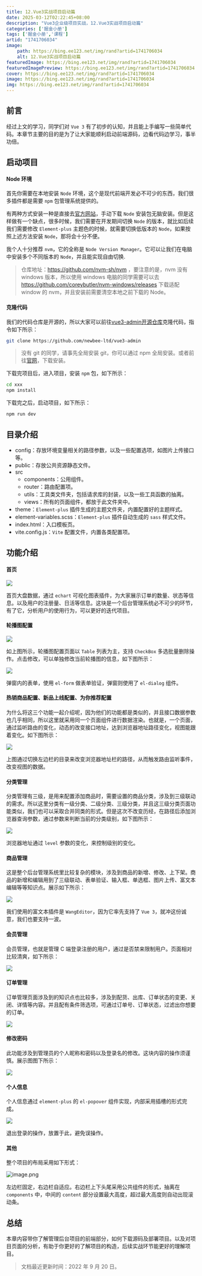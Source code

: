 ```yaml
---
title: 12.Vue3实战项目启动篇
date: 2025-03-12T02:22:45+08:00
description: "Vue3企业级项目实战，12.Vue3实战项目启动篇"
categories: ['掘金小册']
tags: ['掘金小册','课程']
artid: "1741706034"
image:
    path: https://bing.ee123.net/img/rand?artid=1741706034
    alt: 12.Vue3实战项目启动篇
featuredImage: https://bing.ee123.net/img/rand?artid=1741706034
featuredImagePreview: https://bing.ee123.net/img/rand?artid=1741706034
cover: https://bing.ee123.net/img/rand?artid=1741706034
image: https://bing.ee123.net/img/rand?artid=1741706034
img: https://bing.ee123.net/img/rand?artid=1741706034
---
```


## 前言

经过上文的学习，同学们对 `Vue 3` 有了初步的认知，并且能上手编写一些简单代码。本章节主要的目的是为了让大家能顺利启动前端源码，边看代码边学习，事半功倍。

## 启动项目

#### Node 环境

首先你需要在本地安装 `Node` 环境，这个是现代前端开发必不可少的东西，我们很多插件都是需要 `npm` 包管理系统提供的。

有两种方式安装一种是直接去[官方网站](https://nodejs.org/zh-cn/)，手动下载 `Node` 安装包无脑安装。但是这样做有一个缺点，很多时候，我们需要在开发期间切换 `Node` 的版本，就比如后续我们需要修改 `Element-plus` 主题色的时候，就需要切换低版本的 `Node`，如果按照上述方法安装 `Node`，那将会十分不便。

我个人十分推荐 `nvm`，它的全称是 `Node Version Manager`。它可以让我们在电脑中安装多个不同版本的 `Node`，并且能实现自由切换.

> 仓库地址：https://github.com/nvm-sh/nvm ，要注意的是，nvm 没有 windows 版本，所以使用 windows 电脑的同学需要可以去 https://github.com/coreybutler/nvm-windows/releases 下载适配 window 的 nvm，并且安装前需要清空本地之前下载的 Node。

#### 克隆代码

我们的代码仓库是开源的，所以大家可以前往[vue3-admin开源仓库](https://github.com/newbee-ltd/vue3-admin)克隆代码，指令如下所示：

```bash
git clone https://github.com/newbee-ltd/vue3-admin
```

> 没有 git 的同学，请事先全局安装 git，你可以通过 npm 全局安装。或者前往[官网](https://git-scm.com/downloads)，下载安装。

下载完项目后，进入项目，安装 `npm` 包，如下所示：

```bash
cd xxx
npm install
```

下载完之后，启动项目，如下所示：

```bash
npm run dev
```

## 目录介绍

- config：存放环境变量相关的路径参数，以及一些配置选项，如图片上传接口等。
- public：存放公共资源静态文件。
- src
  - components：公用组件。
  - router：路由配置项。
  - utils：工具类文件夹，包括请求库的封装，以及一些工具函数的抽离。
  - views：所有的页面组件，都放于此文件夹中。
- theme：`Element-plus` 插件生成的主题文件夹，内置配置好的主题样式。
- element-variables.scss：`Element-plus` 插件自动生成的 `sass` 样式文件。
- index.html：入口模板页。
- vite.config.js：`Vite` 配置文件，内置各类配置项。

## 功能介绍

#### 首页

![](https://p3-juejin.byteimg.com/tos-cn-i-k3u1fbpfcp/0760ace06e5d4f0db022e21e56ec9221~tplv-k3u1fbpfcp-zoom-1.image)

首页大盘数据，通过 `echart` 可视化图表插件，为大家展示订单的数量、状态等信息。以及用户的注册量、日活等信息。这块是一个后台管理系统必不可少的环节，有了它，分析用户的使用行为，可以更好的迭代项目。

#### 轮播图配置

![](https://p3-juejin.byteimg.com/tos-cn-i-k3u1fbpfcp/44c3fde554b44ad88123d2971d71e3ba~tplv-k3u1fbpfcp-zoom-1.image)

如上图所示，轮播图配置页面以 `Table` 列表为主，支持 `CheckBox` 多选批量删除操作。点击修改，可以单独修改当前轮播图的信息，如下图所示：

![](https://p3-juejin.byteimg.com/tos-cn-i-k3u1fbpfcp/6c69b99021fd47119a6c4d2ab8ebf1db~tplv-k3u1fbpfcp-zoom-1.image)

弹窗内的表单，使用 `el-form` 做表单验证，弹窗则使用了 `el-dialog` 组件。

#### 热销商品配置、新品上线配置、为你推荐配置

为什么将这三个功能一起介绍呢，因为他们的功能都是类似的，并且接口数据参数也几乎相同，所以这里就采用同一个页面组件进行数据渲染。也就是，一个页面，通过监听路由的变化，动态的改变接口地址，达到浏览器地址路径变化，视图能跟着变化。如下图所示：

![](https://p3-juejin.byteimg.com/tos-cn-i-k3u1fbpfcp/282d4462493d4d2b916af7cbd2e1c53d~tplv-k3u1fbpfcp-zoom-1.image)

上图通过切换左边栏的目录来改变浏览器地址栏的路径，从而触发路由监听事件，改变视图的数据。

#### 分类管理

分类管理有三级，是用来配置添加商品时，需要设置的商品分类，涉及到三级联动的需求。所以这里分类有一级分类、二级分类、三级分类，并且这三级分类页面功能类似，我们也可以采取合并同类的形式。但是这次不改变历经，在路径后添加浏览器查询参数，通过参数来判断当前的分类级别，如下图所示：

![](https://p3-juejin.byteimg.com/tos-cn-i-k3u1fbpfcp/b6018360e8844897870aa0d000a5af90~tplv-k3u1fbpfcp-zoom-1.image)

浏览器地址通过 `level` 参数的变化，来控制级别的变化。

#### 商品管理

这是整个后台管理系统里比较复杂的模块，涉及到商品的新增、修改、上下架。商品的新增和编辑用到了三级联动、表单验证、输入框、单选框、图片上传、富文本编辑等等知识点。展示如下所示：

![](https://p3-juejin.byteimg.com/tos-cn-i-k3u1fbpfcp/348900d80fbc4230bc03f485dd6ac971~tplv-k3u1fbpfcp-zoom-1.image)

我们使用的富文本插件是 `WangEditor`，因为它率先支持了 `Vue 3`，就冲这份诚意，我们也要支持一波。

#### 会员管理

会员管理，也就是管理 C 端登录注册的用户，通过是否禁来限制用户。页面相对比较清爽，如下所示：

![](https://p3-juejin.byteimg.com/tos-cn-i-k3u1fbpfcp/d4866617b8234c7abb7546cc8f2d89a8~tplv-k3u1fbpfcp-zoom-1.image)

#### 订单管理

订单管理页面涉及到的知识点也比较多，涉及到配货、出库、订单状态的变更、关闭、详情等内容。并且配有条件筛选项，可通过订单号、订单状态，过滤出你想要的订单。

![](https://p3-juejin.byteimg.com/tos-cn-i-k3u1fbpfcp/63e0f0ce556e4ff28f7c9852e2d7afaf~tplv-k3u1fbpfcp-zoom-1.image)

#### 修改密码

此功能涉及到管理员的个人昵称和密码以及登录名的修改。这块内容的操作须谨慎。展示图图下所示：

![](https://p3-juejin.byteimg.com/tos-cn-i-k3u1fbpfcp/ef2afc03544741a394209c7e4d3ec52c~tplv-k3u1fbpfcp-zoom-1.image)

#### 个人信息

个人信息通过 `element-plus` 的 `el-popover` 组件实现，内部采用插槽的形式完成。

![](https://p3-juejin.byteimg.com/tos-cn-i-k3u1fbpfcp/98fd01ce9a55427eada47101e2923ede~tplv-k3u1fbpfcp-zoom-1.image)

退出登录的操作，放置于此，避免误操作。

#### 其他

整个项目的布局采用如下形式：

![image.png](https://p6-juejin.byteimg.com/tos-cn-i-k3u1fbpfcp/6817470ea59d4f35af35b0eee18ef6e8~tplv-k3u1fbpfcp-watermark.image)

左边栏固定，右边栏自适应。右边栏上下头尾采用公共组件的形式，抽离在 `components` 中，中间的 `content` 部分设置最大高度，超过最大高度则自动出现滚动条。

## 总结

本章内容带你了解管理后台项目的前端部分，如何下载源码及部署项目。以及对项目页面的分析，有助于你更好的了解项目的构造，后续实战环节能更好的理解项目。

> 文档最近更新时间：2022 年 9 月 20 日。

